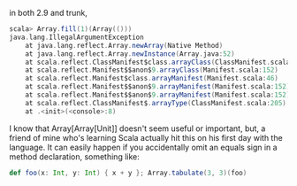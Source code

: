 in both 2.9 and trunk,

```scala
scala> Array.fill(1)(Array(()))
java.lang.IllegalArgumentException
	at java.lang.reflect.Array.newArray(Native Method)
	at java.lang.reflect.Array.newInstance(Array.java:52)
	at scala.reflect.ClassManifest$class.arrayClass(ClassManifest.scala:107)
	at scala.reflect.Manifest$$anon$9.arrayClass(Manifest.scala:152)
	at scala.reflect.Manifest$class.arrayManifest(Manifest.scala:46)
	at scala.reflect.Manifest$$anon$9.arrayManifest(Manifest.scala:152)
	at scala.reflect.Manifest$$anon$9.arrayManifest(Manifest.scala:152)
	at scala.reflect.ClassManifest$.arrayType(ClassManifest.scala:205)
	at .<init>(<console>:8)
```

I know that Array[Array[Unit]] doesn't seem useful or important, but, a friend of mine who's learning Scala actually hit this on his first day with the language.  It can easily happen if you accidentally omit an equals sign in a method declaration, something like:

```scala
def foo(x: Int, y: Int) { x + y }; Array.tabulate(3, 3)(foo)
```
